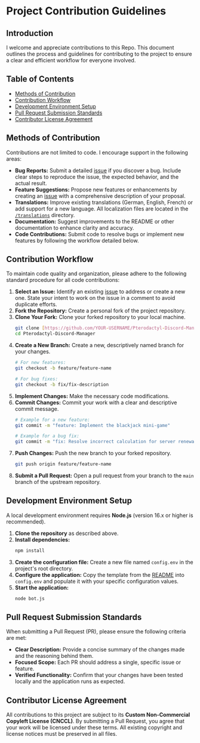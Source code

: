 # Project Contribution Guidelines

## Introduction

I welcome and appreciate contributions to this Repo. This document outlines the process and guidelines for contributing to the project to ensure a clear and efficient workflow for everyone involved.
## Table of Contents
* [Methods of Contribution](#methods-of-contribution)
* [Contribution Workflow](#contribution-workflow)
* [Development Environment Setup](#development-environment-setup)
* [Pull Request Submission Standards](#pull-request-submission-standards)
* [Contributor License Agreement](#contributor-license-agreement)

## Methods of Contribution
Contributions are not limited to code. I encourage support in the following areas:

* **Bug Reports:** Submit a detailed [issue](https://github.com/Einkornwolf/Pterodactyl-Discord-Manager/issues) if you discover a bug. Include clear steps to reproduce the issue, the expected behavior, and the actual result.
* **Feature Suggestions:** Propose new features or enhancements by creating an [issue](https://github.com/Einkornwolf/Pterodactyl-Discord-Manager/issues) with a comprehensive description of your proposal.
* **Translations:** Improve existing translations (German, English, French) or add support for a new language. All localization files are located in the [`/translations`](./translations/) directory.
* **Documentation:** Suggest improvements to the README or other documentation to enhance clarity and accuracy.
* **Code Contributions:** Submit code to resolve bugs or implement new features by following the workflow detailed below.

## Contribution Workflow
To maintain code quality and organization, please adhere to the following standard procedure for all code contributions:

1.  **Select an Issue:** Identify an existing [issue](https://github.com/Einkornwolf/Pterodactyl-Discord-Manager/issues) to address or create a new one. State your intent to work on the issue in a comment to avoid duplicate efforts.
2.  **Fork the Repository:** Create a personal fork of the project repository.
3.  **Clone Your Fork:** Clone your forked repository to your local machine.
    ```bash
    git clone [https://github.com/YOUR-USERNAME/Pterodactyl-Discord-Manager.git](https://github.com/YOUR-USERNAME/Pterodactyl-Discord-Manager.git)
    cd Pterodactyl-Discord-Manager
    ```
4.  **Create a New Branch:** Create a new, descriptively named branch for your changes.
    ```bash
    # For new features:
    git checkout -b feature/feature-name

    # For bug fixes:
    git checkout -b fix/fix-description
    ```
5.  **Implement Changes:** Make the necessary code modifications.
6.  **Commit Changes:** Commit your work with a clear and descriptive commit message.
    ```bash
    # Example for a new feature:
    git commit -m "feature: Implement the blackjack mini-game"

    # Example for a bug fix:
    git commit -m "fix: Resolve incorrect calculation for server renewal prices"
    ```
7.  **Push Changes:** Push the new branch to your forked repository.
    ```bash
    git push origin feature/feature-name
    ```
8.  **Submit a Pull Request:** Open a pull request from your branch to the `main` branch of the upstream repository.

## Development Environment Setup
A local development environment requires **Node.js** (version 16.x or higher is recommended).

1.  **Clone the repository** as described above.
2.  **Install dependencies:**
    ```bash
    npm install
    ```
3.  **Create the configuration file:** Create a new file named `config.env` in the project's root directory.
4.  **Configure the application:** Copy the template from the [README](./README.md#installation) into `config.env` and populate it with your specific configuration values.
5.  **Start the application:**
    ```bash
    node bot.js
    ```
    
## Pull Request Submission Standards
When submitting a Pull Request (PR), please ensure the following criteria are met:

* **Clear Description:** Provide a concise summary of the changes made and the reasoning behind them.
* **Focused Scope:** Each PR should address a single, specific issue or feature.
* **Verified Functionality:** Confirm that your changes have been tested locally and the application runs as expected.

## Contributor License Agreement
All contributions to this project are subject to its **Custom Non-Commercial Copyleft License (CNCCL)**. By submitting a Pull Request, you agree that your work will be licensed under these terms. All existing copyright and license notices must be preserved in all files.
